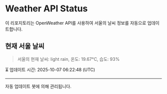 
# Weather API Status

이 리포지토리는 OpenWeather API를 사용하여 서울의 날씨 정보를 자동으로 업데이트합니다.

## 현재 서울 날씨
> 서울의 현재 날씨: light rain, 온도: 19.67°C, 습도: 93%

⏳ 업데이트 시간: 2025-10-07 06:22:48 (UTC)

---
자동 업데이트 봇에 의해 관리됩니다.
